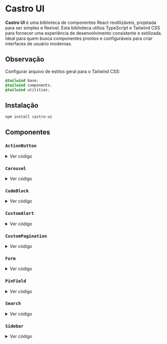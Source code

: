 # Castro UI

**Castro UI** é uma biblioteca de componentes React reutilizáveis, projetada para ser simples e flexível. Esta biblioteca utiliza TypeScript e Tailwind CSS para fornecer uma experiência de desenvolvimento consistente e estilizada. Ideal para quem busca componentes prontos e configuráveis para criar interfaces de usuário modernas.

## Observação

Configurar arquivo de estilos geral para o Tailwind CSS:

```css
@tailwind base;
@tailwind components;
@tailwind utilities;
```

## Instalação

```bash
npm install castro-ui
```

## Componentes

### `ActionButton`

<details>
  <summary>Ver código</summary>

# Dependências

Instale a biblioteca react-icons para usar os ícones:

```bash
npm install react-icons
```

# Importação

Importe o componente da biblioteca:

```jsx
import { FaBars, FaImage, FaLink, FaHome } from "react-icons/fa";
import { ActionButton } from "./castro-ui";
```

### Configure o Código para Renderização

O componente deve conter a quantidade de botões que você deseja (máx. 3), o ícone principal, e os ícones e links dos botões adicionais.

```jsx
return (
  <>
    <div>
      <ActionButton
        buttonCount={3}
        mainButtonIcon={<FaBars color="#000" />}
        content={[
          { icon: <FaImage color="#eee" />, link: "#" },
          { icon: <FaLink color="#eee" />, link: "#" },
          { icon: <FaHome color="#eee" />, link: "#" },
        ]}
      />
    </div>
  </>
);
```

</details>

### `Carousel`

<details>
  <summary>Ver código</summary>

# Dependências

Instale a biblioteca react-icons para usar os ícones:

```bash
npm install react-icons
```

# Importação

Importe o componente da biblioteca:

```jsx
import { IoIosArrowDropleft, IoIosArrowDropright } from "react-icons/io";
import { Carousel } from "./castro-ui";
```

```jsx
const images = [
  "https://dummyimage.com/600x400/000/fff&text=1",
  "https://dummyimage.com/600x400/000/fff&text=2",
  "https://dummyimage.com/600x400/000/fff&text=3",
  "https://dummyimage.com/600x400/000/fff&text=4",
];
```

```jsx
return (
  <>
    <div className="flex items-center justify-center w-full h-screen">
      <div className="w-[500px]">
        <Carousel items={images} />
      </div>
    </div>
  </>
);
```

</details>

### `CodeBlock`

<details>
  <summary>Ver código</summary>

# Dependências

Instale a biblioteca react-icons para usar os ícones:

```bash
npm install react-icons
```

# Importação

Importe o componente da biblioteca:

```jsx
import { PiCopy, PiSpinner } from "react-icons/pi";
import { CodeBlock } from "./castro-ui";
```

```jsx
let code = `import React from 'react';

const MyComponent = () => {
  const [count, setCount] = React.useState(0);

  return (
    <>
    <div>
      <p>Current count: {count}</p>
      <button onClick={() => setCount(count + 1)}>
        Increment
      </button>
    </div>
    </>
  );
};

export default MyComponent;`;
```

```jsx
return (
  <>
    <div className="flex items-center justify-center w-full h-screen">
      <CodeBlock code={code} maxHeight="300" maxWidth="380" />
    </div>
  </>
);
```

</details>

### `CustomAlert`

<details>
  <summary>Ver código</summary>

# Importação

Importe o componente da biblioteca no arquivo principal:

```jsx
import { CustomAlert } from "./castro-ui";

ReactDOM.createRoot(document.getElementById("root")!).render(
  <React.StrictMode>
    <App />
    <CustomAlert />
  </React.StrictMode>
);
```

## Configuração para Mostrar o Alerta

Configure a ação para mostrar o alerta em determinadas ocasiões:

```jsx
import { showCustomAlert } from "./castro-ui";
```

```jsx
const handleAlert = () => {
  showCustomAlert({
    title: "Title",
    message: "Text message",
    textClose: "Close",
  });
};

return (
  <>
    <div className="flex items-center justify-center w-full h-screen">
      <button onClick={handleAlert}>Show Alert</button>
    </div>
  </>
);
```

</details>

### `CustomPagination`

<details>
  <summary>Ver código</summary>

# Importação

Importe o componente da biblioteca:

```jsx
import { CustomPagination } from "./castro-ui";
```

## Configuração do Componente

```jsx

const [currentItems, setCurrentItems] = useState<any[]>([]);
const items = ["item 1", "item 2", ...];
const itemsPerPage = 10;

const handlePageChange = (page: number) => {
const startIndex = (page - 1) * itemsPerPage;
    const endIndex = startIndex + itemsPerPage;
    setCurrentItems(items.slice(startIndex, endIndex));
};

return (
  <>
    <div className="flex items-center justify-center w-full h-screen">
      <CustomPagination
        items={items}
        itemsPerPage={itemsPerPage}
        onPageChange={handlePageChange}
      />
    </div>
  </>
);
```

</details>

### `Form`

<details>
  <summary>Ver código</summary>

# Importação

Importe o componente da biblioteca no arquivo principal:

```jsx
import { Form } from "./castro-ui";

ReactDOM.createRoot(document.getElementById("root")!).render(
  <React.StrictMode>
    <App />
    <Form />
  </React.StrictMode>
);
```

## Configuração para Mostrar o Formulario

Configure a ação para mostrar o formulario em determinadas ocasiões:

```jsx
import { showCustomForm } from "./castro-ui";
```

```jsx
const handleForm = () => {
  showCustomForm({
    title: "Create Project",
    message: "Deploy your project",
    labelOne: "Name",
    placeholder: "Enter your name",
    labelTwo: "Category",
    options: ["Auditor", "Programador", "Diretor"],
    textCancel: "Cancel",
    textDeploy: "Deploy",
    onDeploy: handleDeploy,
  });
};

const handleDeploy = (name: string, option: string) => {
  alert(`Name: ${name}, Category: ${option}`);
};

return (
  <>
    <div className="flex items-center justify-center w-full h-screen">
      <button onClick={handleForm}>Show Form</button>
    </div>
  </>
);
```

</details>

### `PinField`

<details>
  <summary>Ver código</summary>

# Importação

Importe o componente da biblioteca:

```jsx
import { PinField } from "./castro-ui";
```

```jsx
return (
  <>
    <div className="flex items-center justify-center w-full h-screen">
      <PinField
        length={5}
        onChange={(pin) => {
          alert(pin);
        }}
      />
    </div>
  </>
);
```

</details>

### `Search`

<details>
  <summary>Ver código</summary>

# Importação

Importe o componente da biblioteca:

```jsx
import { Search } from "./castro-ui";
```

```jsx
return (
  <>
    <div className="flex items-center justify-center w-full h-screen">
      <Search
        onClick={() => alert("Hello World")}
        placeholder="Your placeholder"
      />
    </div>
  </>
);
```

</details>

### `Sidebar`

<details>
  <summary>Ver código</summary>

# Importação

Importe o componente da biblioteca:

```jsx
import { Sidebar, SideAction, SideContent, SideTitle } from "./castro-ui";
```

```jsx
return (
  <>
    <div className="flex items-center justify-center w-full h-screen">
      <Sidebar>
        <SideAction>
          <button>Open</button>
        </SideAction>
        <SideContent className="p-4">
          <SideTitle>Title of sidebar</SideTitle>
          <span>Content of sidebar</span>
        </SideContent>
      </Sidebar>
    </div>
  </>
);
```

</details>
